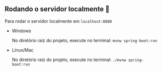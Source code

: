 ## Rodando o servidor localmente :book:

Para rodar o servidor localmente em `localhost:8080`

- Windows
  
  No diretório raíz do projeto, execute no terminal: `mvnw spring-boot:run`

- Linux/Mac
  
  No diretório raíz do projeto, execute no terminal: `./mvnw spring-boot:run`
  
